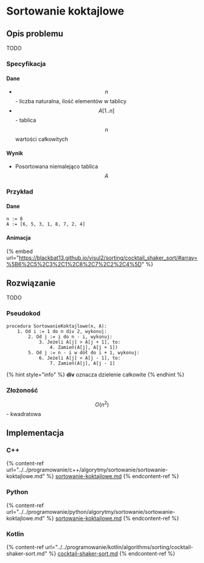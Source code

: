 # Sortowanie koktajlowe

## Opis problemu

TODO

### Specyfikacja

#### Dane

* $$n$$ - liczba naturalna, ilość elementów w tablicy
* $$A[1..n]$$ - tablica $$n$$ wartości całkowitych

#### Wynik

* Posortowana niemalejąco tablica $$A$$

### **Przykład**

#### Dane

```
n := 8
A := [6, 5, 3, 1, 8, 7, 2, 4]
```

#### Animacja

{% embed url="https://blackbat13.github.io/visul2/sorting/cocktail_shaker_sort/#array=%5B6%2C5%2C3%2C1%2C8%2C7%2C2%2C4%5D" %}

## Rozwiązanie

TODO

### Pseudokod

```
procedura SortowanieKoktajlowe(n, A):
    1. Od i := 1 do n div 2, wykonuj:
        2. Od j := i do n - i, wykonuj:
            3. Jeżeli A[j] > A[j + 1], to:
                4. Zamień(A[j], A[j + 1])
        5. Od j := n - i w dół do i + 1, wykonuj:
            6. Jeżeli A[j] < A[j - 1], to:
                7. Zamień(A[j], A[j - 1]
```

{% hint style="info" %}
**div** oznacza dzielenie całkowite
{% endhint %}

### Złożoność

$$O(n^2)$$ - kwadratowa

## Implementacja

### C++

{% content-ref url="../../programowanie/c++/algorytmy/sortowanie/sortowanie-koktajlowe.md" %}
[sortowanie-koktajlowe.md](../../programowanie/c++/algorytmy/sortowanie/sortowanie-koktajlowe.md)
{% endcontent-ref %}

### Python

{% content-ref url="../../programowanie/python/algorytmy/sortowanie/sortowanie-koktajlowe.md" %}
[sortowanie-koktajlowe.md](../../programowanie/python/algorytmy/sortowanie/sortowanie-koktajlowe.md)
{% endcontent-ref %}

### Kotlin

{% content-ref url="../../programowanie/kotlin/algorithms/sorting/cocktail-shaker-sort.md" %}
[cocktail-shaker-sort.md](../../programowanie/kotlin/algorithms/sorting/cocktail-shaker-sort.md)
{% endcontent-ref %}